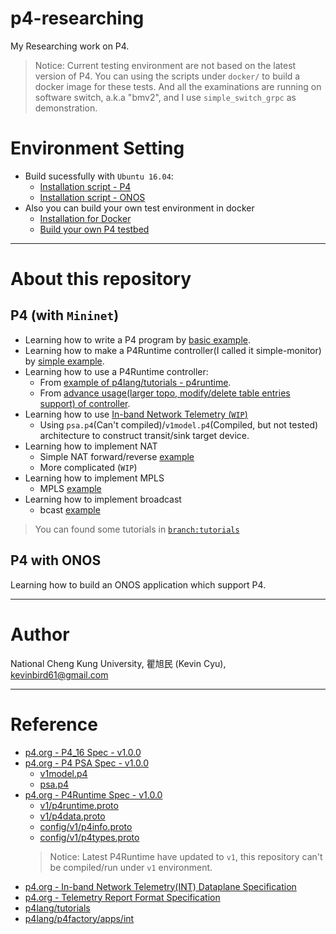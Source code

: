 # p4-researching
My Researching work on P4.

> Notice: Current testing environment are not based on the latest version of P4.
>           You can using the scripts under `docker/` to build a docker image for these tests.
> And all the examinations are running on software switch, a.k.a "bmv2", and I use `simple_switch_grpc` as demonstration.
> 

# Environment Setting

* Build sucessfully with `Ubuntu 16.04`:
    * [Installation script - P4](https://github.com/toolbuddy/ssfw#p4-environment-setup)
    * [Installation script - ONOS](https://github.com/toolbuddy/ssfw#onos-installation)
* Also you can build your own test environment in docker
    * [Installation for Docker](https://github.com/toolbuddy/ssfw#docker-installation)
    * [Build your own P4 testbed](docker/)

---

# About this repository

## P4 (with `Mininet`)
* Learning how to write a P4 program by [basic example](src/basic).
* Learning how to make a P4Runtime controller(I called it simple-monitor) by [simple example](src/simple-monitor).
* Learning how to use a P4Runtime controller:
    * From [example of p4lang/tutorials - p4runtime](src/advance-tunnel).
    * From [advance usage(larger topo, modify/delete table entries support) of controller](src/advance-topo).
* Learning how to use [In-band Network Telemetry (`WIP`)](src/int)
    * Using `psa.p4`(Can't compiled)/`v1model.p4`(Compiled, but not tested) architecture to construct transit/sink target device.
* Learning how to implement NAT 
    * Simple NAT forward/reverse [example](src/simple-nat)
    * More complicated (`WIP`)
* Learning how to implement MPLS
    * MPLS [example](src/mpls)
* Learning how to implement broadcast 
    * bcast [example](src/bcast)

> You can found some tutorials in [`branch:tutorials`](https://github.com/kevinbird61/p4-researching/tree/tutorials)

## P4 with ONOS

Learning how to build an ONOS application which support P4.

---

# Author

National Cheng Kung University, 瞿旭民 (Kevin Cyu), kevinbird61@gmail.com

---

# Reference

* [p4.org - P4_16 Spec - v1.0.0](https://p4.org/p4-spec/docs/P4-16-v1.0.0-spec.html)
* [p4.org - P4 PSA Spec - v1.0.0](https://p4.org/p4-spec/docs/PSA-v1.0.0.html)
    * [v1model.p4](https://github.com/p4lang/p4c/blob/master/p4include/v1model.p4)
    * [psa.p4](https://github.com/p4lang/p4c/blob/master/p4include/psa.p4)
* [p4.org - P4Runtime Spec - v1.0.0](https://p4.org/p4-spec/docs/P4Runtime-v1.0.0.pdf)
    * [v1/p4runtime.proto](https://github.com/p4lang/p4runtime/blob/master/proto/p4/v1/p4runtime.proto)
    * [v1/p4data.proto](https://github.com/p4lang/p4runtime/blob/master/proto/p4/v1/p4data.proto)
    * [config/v1/p4info.proto](https://github.com/p4lang/p4runtime/blob/master/proto/p4/config/v1/p4info.proto)
    * [config/v1/p4types.proto](https://github.com/p4lang/p4runtime/blob/master/proto/p4/config/v1/p4types.proto)
    > Notice: Latest P4Runtime have updated to `v1`, this repository can't be compiled/run under `v1` environment.
* [p4.org - In-band Network Telemetry(INT) Dataplane Specification](https://github.com/p4lang/p4-applications/blob/master/docs/INT.pdf)
* [p4.org - Telemetry Report Format Specification](https://github.com/p4lang/p4-applications/blob/master/docs/telemetry_report.pdf)
* [p4lang/tutorials](https://github.com/p4lang/tutorials)
* [p4lang/p4factory/apps/int](https://github.com/p4lang/p4factory/tree/master/apps/int)
